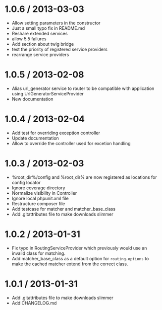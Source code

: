 
1.0.6 / 2013-03-03 
==================

  * Allow setting parameters in the constructor
  * Just a small typo fix in README.md
  * Reshare extended services
  * allow 5.5 failures
  * Add section about twig bridge
  * test the priority of registered service providers
  * rearrange service providers

1.0.5 / 2013-02-08 
==================

  * Alias url_generator service to router to be compatible with application using UrlGeneratorServiceProvider
  * New documentation

1.0.4 / 2013-02-04 
==================

  * Add test for overriding exception controller
  * Update documentation
  * Allow to override the controller used for excetion handling

1.0.3 / 2013-02-03 
==================

  * %root_dir%/config and %root_dir% are now registered as locations for config locator
  * Ignore coverage directory
  * Normalize visibility in Controller
  * Ignore local phpunit.xml file
  * Restructure composer file
  * Add testcase for matcher and matcher_base_class
  * Add .gitattributes file to make downloads slimmer

1.0.2 / 2013-01-31 
==================

  * Fix typo in RoutingServiceProvider which previously would use an invalid class for matching.
  * Add matcher_base_class as a default option for `routing.options` to make the cached matcher extend from the correct class.

1.0.1 / 2013-01-31
==================

  * Add .gitattributes file to make downloads slimmer
  * Add CHANGELOG.md
